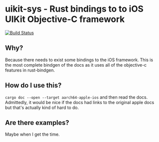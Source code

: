 # uikit-sys - Rust bindings to to iOS UIKit Objective-C framework

[![Build Status](https://github.com/simlay/uikit-sys/workflows/Rust/badge.svg)](https://github.com/simlay/uikit-sys/actions)

## Why?
Because there needs to exist some bindings to the iOS framework. This is the
most complete bindgen of the docs as it uses all of the objective-c features in
rust-bindgen.

## How do I use this?
`cargo doc --open --target aarch64-apple-ios` and then read the docs.
Admittedly, it would be nice if the docs had links to the original apple docs
but that's actually kind of hard to do.

## Are there examples?
Maybe when I get the time.
